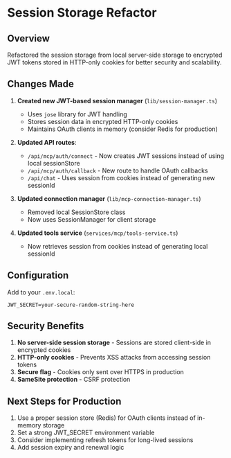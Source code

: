 # Session Storage Refactor

## Overview
Refactored the session storage from local server-side storage to encrypted JWT tokens stored in HTTP-only cookies for better security and scalability.

## Changes Made

1. **Created new JWT-based session manager** (`lib/session-manager.ts`)
   - Uses `jose` library for JWT handling
   - Stores session data in encrypted HTTP-only cookies
   - Maintains OAuth clients in memory (consider Redis for production)

2. **Updated API routes**:
   - `/api/mcp/auth/connect` - Now creates JWT sessions instead of using local sessionStore
   - `/api/mcp/auth/callback` - New route to handle OAuth callbacks
   - `/api/chat` - Uses session from cookies instead of generating new sessionId

3. **Updated connection manager** (`lib/mcp-connection-manager.ts`)
   - Removed local SessionStore class
   - Now uses SessionManager for client storage

4. **Updated tools service** (`services/mcp/tools-service.ts`)
   - Now retrieves session from cookies instead of generating local sessionId

## Configuration

Add to your `.env.local`:
```
JWT_SECRET=your-secure-random-string-here
```

## Security Benefits

1. **No server-side session storage** - Sessions are stored client-side in encrypted cookies
2. **HTTP-only cookies** - Prevents XSS attacks from accessing session tokens
3. **Secure flag** - Cookies only sent over HTTPS in production
4. **SameSite protection** - CSRF protection

## Next Steps for Production

1. Use a proper session store (Redis) for OAuth clients instead of in-memory storage
2. Set a strong JWT_SECRET environment variable
3. Consider implementing refresh tokens for long-lived sessions
4. Add session expiry and renewal logic